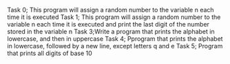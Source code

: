 Task 0; This program will assign a random number to the variable n each time it is executed
Task 1; This program will assign a random number to the variable n each time it is executed and print the last digit of the number stored in the variable n
Task 3;Write a program that prints the alphabet in lowercase, and then in uppercase
Task 4; Pprogram that prints the alphabet in lowercase, followed by a new line, except letters q and e
Task 5; Program that prints all digits of base 10
